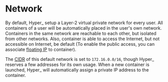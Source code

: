 # Network

By default, Hyper_ setup a Layer-2 virtual private network for every user. All containers of a user will be automatically placed in the user's own network. Containers in the same network are reachable to each other, but isolated from other networks. Also, container is able to access the Internet, but not accessible on Internet, be default (To enable the public access, you can associate [floating IP](./fip.md) to container).


The [CIDR](https://en.wikipedia.org/wiki/Classless_Inter-Domain_Routing) of this default network is set to `172.16.0.0/16`, though Hyper_ reserves a few addresses for its own usage. When a new container is launched, Hyper_ will automatically assign a private IP address to the container.



